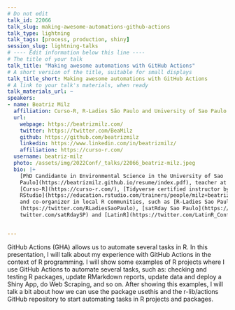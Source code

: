 ```yaml
---
# Do not edit
talk_id: 22066
talk_slug: making-awesome-automations-github-actions
talk_type: lightning
talk_tags: [process, production, shiny]
session_slug: lightning-talks
# ---- Edit information below this line ----
# The title of your talk
talk_title: "Making awesome automations with GitHub Actions"
# A short version of the title, suitable for small displays
talk_title_short: Making awesome automations with GitHub Actions
# A link to your talk's materials, when ready
talk_materials_url: ~
speakers:
- name: Beatriz Milz
  affiliation: Curso-R, R-Ladies São Paulo and University of Sao Paulo
  url:
    webpage: https://beatrizmilz.com/
    twitter: https://twitter.com/BeaMilz
    github: https://github.com/beatrizmilz
    linkedin: https://www.linkedin.com/in/beatrizmilz/
    affiliation: https://curso-r.com/
  username: beatriz-milz
  photo: /assets/img/2022Conf/_talks/22066_beatriz-milz.jpeg
  bio: |+
    [PhD Candidante in Environmental Science in the University of Sao
    Paulo](https://beatrizmilz.github.io/resume/index.pdf), teacher at
    [Curso-R](https://curso-r.com/), [Tidyverse certified instructor by
    RStudio](https://education.rstudio.com/trainers/people/milz+beatriz/)
    and co-organizer in local R communities, such as [R-Ladies Sao Paulo]
    (https://twitter.com/RLadiesSaoPaulo), [satRday Sao Paulo](https://
    twitter.com/satRdaySP) and [LatinR](https://twitter.com/LatinR_Conf).


---
```


<!-- ABSTRACT ----
Please write abstract below. You may use simple markdown (links, code style, bold, italics)
-->

GitHub Actions (GHA) allows us to automate several tasks in R. In this
presentation, I will talk about my experience with GitHub Actions in the context
of R programming. I will show some examples of R projects where I use GitHub
Actions to automate several tasks, such as: checking and testing R packages,
update RMarkdown reports, update data and deploy a Shiny App, do Web Scraping,
and so on. After showing this examples, I will talk a bit about how we can use
the package usethis and the r-lib/actions GitHub repository to start automating
tasks in R projects and packages.
